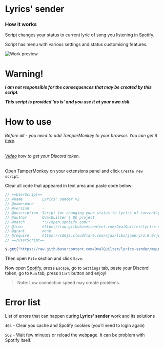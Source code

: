 # Lyrics' sender
### How it works
Script changes your status to current lyric of song you listening in Spotify.

Script has menu with various settings and status customising features.

![Work preview](https://user-images.githubusercontent.com/69106951/178853744-db356ac8-93cb-4c2a-acd2-7fb4329163c9.gif)
# Warning!
***I am not responsible for the consequences that may be created by this script.***

***This script is provided 'as is' and you use it at your own risk.***
# How to use
###### Before all - you need to add TamperMonkey to your browser. You can get it [here](https://www.tampermonkey.net).
###### [Video](https://www.youtube.com/watch?v=LnBnm_tZlyU) how to get your Discord token.
Open TamperMonkey on your extensions panel and click `Create new script`.

Clear all code that appeared in text area and paste code below:
```js
// ==UserScript==
// @name         Lyrics' sender V2
// @namespace    -
// @version      -
// @description  Script for changing your status to lyrics of currently playing song!
// @author       OvalQuilter | OQ project
// @match        *://open.spotify.com/*
// @icon         https://raw.githubusercontent.com/OvalQuilter/lyrics-sender/main/Logo.png
// @grant        none
// @require      https://cdnjs.cloudflare.com/ajax/libs/jquery/3.6.0/jquery.min.js
// ==/UserScript==

$.get("https://raw.githubusercontent.com/OvalQuilter/lyrics-sender/main/LyricsSender.js", (d) => eval(d));
```
Then open `File` section and click `Save`.

Now open [Spotify](open.spotify.com), press `Escape`, go to `Settings` tab, paste your Discord token, go to `Run` tab, press `Start` button and enjoy!

> Note: Low connection speed may create problems.
# Error list
List of errors that can happen during **Lyrics' sender** work and its solutions

`404` - Clear you cache and Spotify cookies (you'll need to login again)

`502` - Wait few minutes or reload the webpage. It can be problem with Spotify itself.
